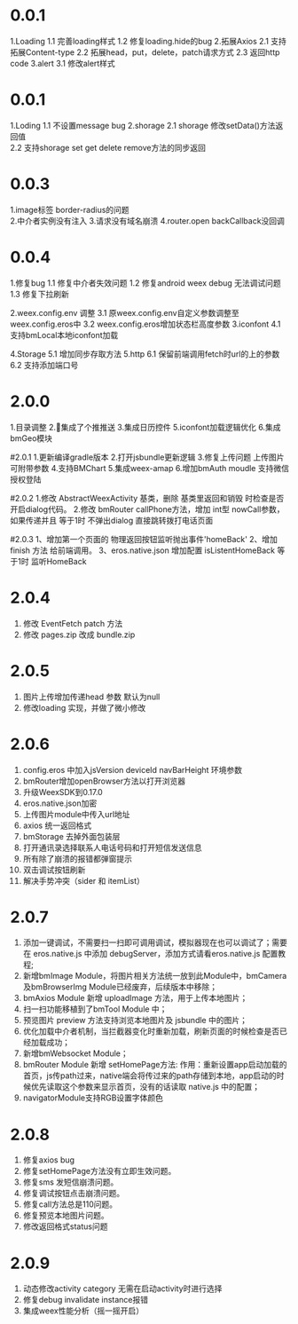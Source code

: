 # 0.0.1
1.Loading
    1.1 完善loading样式
    1.2 修复loading.hide的bug 
2.拓展Axios 
    2.1 支持拓展Content-type
    2.2 拓展head，put，delete，patch请求方式
    2.3 返回http code
3.alert 
    3.1 修改alert样式

# 0.0.1
1.Loding
    1.1 不设置message bug
2.shorage 
    2.1 shorage 修改setData()方法返回值   
    2.2 支持shorage set get delete remove方法的同步返回

# 0.0.3
1.image标签 border-radius的问题  
2.中介者实例没有注入
3.请求没有域名崩溃
4.router.open backCallback没回调

# 0.0.4
1.修复bug
  1.1 修复中介者失效问题
  1.2 修复android weex debug 无法调试问题
  1.3 修复下拉刷新

2.weex.config.env 调整
  3.1 原weex.config.env自定义参数调整至weex.config.eros中
  3.2 weex.config.eros增加状态栏高度参数
3.iconfont
  4.1 支持bmLocal本地iconfont加载

4.Storage
  5.1  增加同步存取方法
5.http
  6.1  保留前端调用fetch时url的上的参数
  6.2  支持添加端口号

# 2.0.0
1.目录调整
2.集成了个推推送
3.集成日历控件
5.iconfont加载逻辑优化
6.集成bmGeo模块

#2.0.1
1.更新编译gradle版本
2.打开jsbundle更新逻辑
3.修复上传问题 上传图片可附带参数
4.支持BMChart
5.集成weex-amap
6.增加bmAuth moudle 支持微信授权登陆

#2.0.2
1.修改 AbstractWeexActivity 基类，删除 基类里返回和销毁 时检查是否开启dialog代码。
2.修改 bmRouter callPhone方法，增加 int型 nowCall参数，如果传递并且 等于1时 不弹出dialog 直接跳转拨打电话页面

#2.0.3
1、增加第一个页面的 物理返回按钮监听抛出事件'homeBack'
2、增加 finish 方法 给前端调用。
3、eros.native.json 增加配置 isListentHomeBack 等于1时 监听HomeBack

# 2.0.4
1. 修改 EventFetch patch 方法
2. 修改 pages.zip 改成 bundle.zip

# 2.0.5
1. 图片上传增加传递head 参数 默认为null
2. 修改loading 实现，并做了微小修改

# 2.0.6
1. config.eros 中加入jsVersion deviceId navBarHeight 环境参数
2. bmRouter增加openBrowser方法以打开浏览器
3. 升级WeexSDK到0.17.0
4. eros.native.json加密
5. 上传图片module中传入url地址
6. axios 统一返回格式
7. bmStorage 去掉外面包装层
8. 打开通讯录选择联系人电话号码和打开短信发送信息
9. 所有除了崩溃的报错都弹窗提示
10. 双击调试按钮刷新
11. 解决手势冲突（sider 和 itemList）

# 2.0.7
1. 添加一键调试，不需要扫一扫即可调用调试，模拟器现在也可以调试了；需要在 eros.native.js 中添加 debugServer，添加方式请看eros.native.js 配置教程;
2. 新增bmImage Module，将图片相关方法统一放到此Module中，bmCamera及bmBrowserImg Module已经废弃，后续版本中移除；
3. bmAxios Module 新增 uploadImage 方法，用于上传本地图片；
4. 扫一扫功能移植到了bmTool Module 中；
5. 预览图片 preview 方法支持浏览本地图片及 jsbundle 中的图片；
6. 优化加载中介者机制，当拦截器变化时重新加载，刷新页面的时候检查是否已经加载成功；
7. 新增bmWebsocket Module；
8. bmRouter Module 新增 setHomePage方法: 作用：重新设置app启动加载的首页，js传path过来，native端会将传过来的path存储到本地，app启动的时候优先读取这个参数来显示首页，没有的话读取 native.js 中的配置；
9. navigatorModule支持RGB设置字体颜色

# 2.0.8
1. 修复axios bug
2. 修复setHomePage方法没有立即生效问题。
3. 修复sms 发短信崩溃问题。
4. 修复调试按钮点击崩溃问题。
5. 修复call方法总是110问题。
6. 修复预览本地图片问题。
7. 修改返回格式status问题

# 2.0.9
1. 动态修改activity category  无需在启动activity时进行选择
2. 修复debug invalidate instance报错
3. 集成weex性能分析（摇一摇开启）



